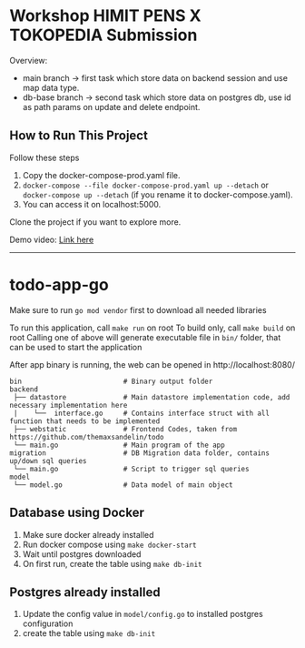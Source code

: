 # Workshop HIMIT PENS X TOKOPEDIA Submission

Overview:
- main branch -> first task which store data on backend session and use map data type.
- db-base branch -> second task which store data on postgres db, use id as path params on update and delete endpoint.

## How to Run This Project
Follow these steps
1. Copy the docker-compose-prod.yaml file.
2. `docker-compose --file docker-compose-prod.yaml up --detach` or `docker-compose up --detach` (if you rename it to docker-compose.yaml).
3. You can access it on localhost:5000.

Clone the project if you want to explore more.

Demo video:
[Link here](https://www.youtube.com/watch?v=_Dh9xcwYgSw&list=PLOSn51yTJNvX51xIg3VQ2pruXCHQGCiMG)

----

# todo-app-go

Make sure to run `go mod vendor` first to download all needed libraries

To run this application, call `make run` on root
To build only, call `make build` on root
Calling one of above will generate executable file in `bin/` folder, that can be used to start the application

After app binary is running, the web can be opened in http://localhost:8080/

```
bin                         # Binary output folder
backend
 ├── datastore              # Main datastore implementation code, add necessary implementation here
 |    └──  interface.go     # Contains interface struct with all function that needs to be implemented
 ├── webstatic              # Frontend Codes, taken from https://github.com/themaxsandelin/todo
 └── main.go                # Main program of the app
migration                   # DB Migration data folder, contains up/down sql queries
 └── main.go                # Script to trigger sql queries
model
 └── model.go               # Data model of main object
```

## Database using Docker
1. Make sure docker already installed
2. Run docker compose using `make docker-start`
3. Wait until postgres downloaded
4. On first run, create the table using `make db-init`

## Postgres already installed
1. Update the config value in `model/config.go` to installed postgres configuration
2. create the table using `make db-init`
